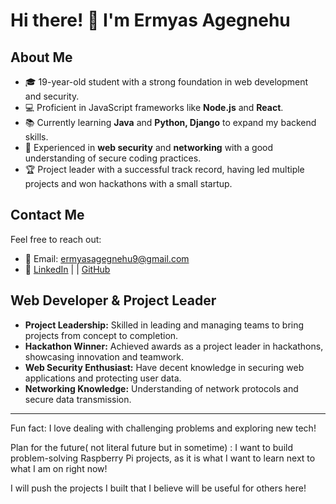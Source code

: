 # Hi there! 👋 I'm Ermyas Agegnehu

## About Me
- 🎓 19-year-old student with a strong foundation in web development and security.
- 💻 Proficient in JavaScript frameworks like **Node.js** and **React**.
- 📚 Currently learning **Java** and **Python, Django** to expand my backend skills.
- 🔐 Experienced in **web security** and **networking** with a good understanding of secure coding practices.
- 🏆 Project leader with a successful track record, having led multiple projects and won hackathons with a small startup.

## Contact Me
Feel free to reach out:
- 📧 Email: ermyasagegnehu9@gmail.com
- 🔗 [LinkedIn](https://www.linkedin.com/in/ermyas-agegnehu-057507336/) |  | [GitHub](https://github.com/ermyasagegn)

## Web Developer & Project Leader
- **Project Leadership:** Skilled in leading and managing teams to bring projects from concept to completion.
- **Hackathon Winner:** Achieved awards as a project leader in hackathons, showcasing innovation and teamwork.
- **Web Security Enthusiast:** Have decent knowledge in securing web applications and protecting user data.
- **Networking Knowledge:** Understanding of network protocols and secure data transmission.

---

Fun fact: I love dealing with challenging problems and exploring new tech!

Plan for the future( not literal future but in sometime) : I want to build problem-solving Raspberry Pi projects, as it is what I want to learn next to what I am on right now!


I will push the projects I built that I believe will be useful for others here!
